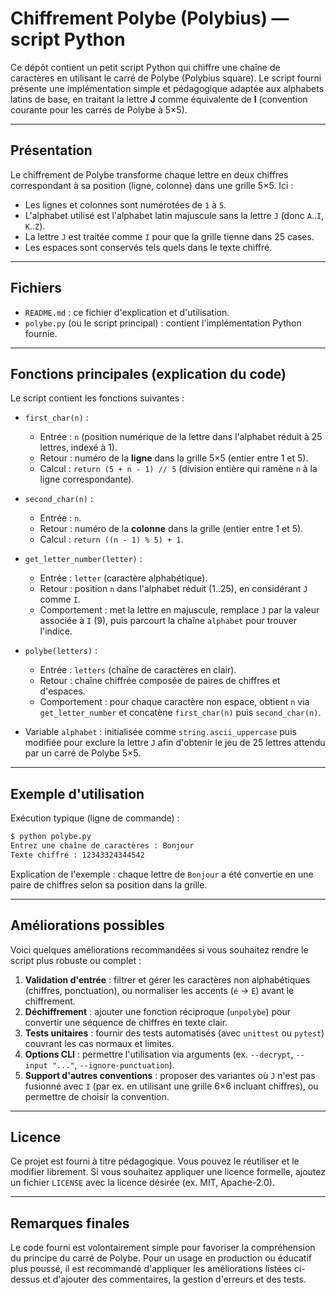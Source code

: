 # Chiffrement Polybe (Polybius) — script Python

Ce dépôt contient un petit script Python qui chiffre une chaîne de caractères en utilisant le carré de Polybe (Polybius square). Le script fourni présente une implémentation simple et pédagogique adaptée aux alphabets latins de base, en traitant la lettre **J** comme équivalente de **I** (convention courante pour les carrés de Polybe à 5×5).

---

## Présentation

Le chiffrement de Polybe transforme chaque lettre en deux chiffres correspondant à sa position (ligne, colonne) dans une grille 5×5. Ici :

* Les lignes et colonnes sont numérotées de `1` à `5`.
* L'alphabet utilisé est l'alphabet latin majuscule sans la lettre `J` (donc `A`..`I`, `K`..`Z`).
* La lettre `J` est traitée comme `I` pour que la grille tienne dans 25 cases.
* Les espaces sont conservés tels quels dans le texte chiffré.

---

## Fichiers

* `README.md` : ce fichier d'explication et d'utilisation.
* `polybe.py` (ou le script principal) : contient l'implémentation Python fournie.

---

## Fonctions principales (explication du code)

Le script contient les fonctions suivantes :

* `first_char(n)` :

  * Entrée : `n` (position numérique de la lettre dans l'alphabet réduit à 25 lettres, indexé à 1).
  * Retour : numéro de la **ligne** dans la grille 5×5 (entier entre 1 et 5).
  * Calcul : `return (5 + n - 1) // 5` (division entière qui ramène `n` à la ligne correspondante).

* `second_char(n)` :

  * Entrée : `n`.
  * Retour : numéro de la **colonne** dans la grille (entier entre 1 et 5).
  * Calcul : `return ((n - 1) % 5) + 1`.

* `get_letter_number(letter)` :

  * Entrée : `letter` (caractère alphabétique).
  * Retour : position `n` dans l'alphabet réduit (1..25), en considérant `J` comme `I`.
  * Comportement : met la lettre en majuscule, remplace `J` par la valeur associée à `I` (9), puis parcourt la chaîne `alphabet` pour trouver l'indice.

* `polybe(letters)` :

  * Entrée : `letters` (chaîne de caractères en clair).
  * Retour : chaîne chiffrée composée de paires de chiffres et d'espaces.
  * Comportement : pour chaque caractère non espace, obtient `n` via `get_letter_number` et concatène `first_char(n)` puis `second_char(n)`.

* Variable `alphabet` : initialisée comme `string.ascii_uppercase` puis modifiée pour exclure la lettre `J` afin d'obtenir le jeu de 25 lettres attendu par un carré de Polybe 5×5.

---

## Exemple d'utilisation

Exécution typique (ligne de commande) :

```bash
$ python polybe.py
Entrez une chaîne de caractères : Bonjour
Texte chiffré : 12343324344542
```

Explication de l'exemple : chaque lettre de `Bonjour` a été convertie en une paire de chiffres selon sa position dans la grille.

---

## Améliorations possibles

Voici quelques améliorations recommandées si vous souhaitez rendre le script plus robuste ou complet :

1. **Validation d'entrée** : filtrer et gérer les caractères non alphabétiques (chiffres, ponctuation), ou normaliser les accents (`é` → `E`) avant le chiffrement.
2. **Déchiffrement** : ajouter une fonction réciproque (`unpolybe`) pour convertir une séquence de chiffres en texte clair.
3. **Tests unitaires** : fournir des tests automatisés (avec `unittest` ou `pytest`) couvrant les cas normaux et limites.
4. **Options CLI** : permettre l'utilisation via arguments (ex. `--decrypt`, `--input "..."`, `--ignore-punctuation`).
5. **Support d'autres conventions** : proposer des variantes où `J` n'est pas fusionné avec `I` (par ex. en utilisant une grille 6×6 incluant chiffres), ou permettre de choisir la convention.

---

## Licence

Ce projet est fourni à titre pédagogique. Vous pouvez le réutiliser et le modifier librement. Si vous souhaitez appliquer une licence formelle, ajoutez un fichier `LICENSE` avec la licence désirée (ex. MIT, Apache-2.0).

---

## Remarques finales

Le code fourni est volontairement simple pour favoriser la compréhension du principe du carré de Polybe. Pour un usage en production ou éducatif plus poussé, il est recommandé d'appliquer les améliorations listées ci-dessus et d'ajouter des commentaires, la gestion d'erreurs et des tests.
